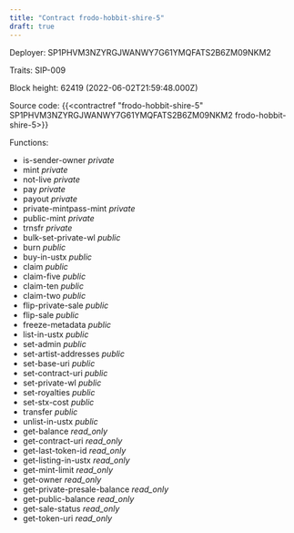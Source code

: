 ```yaml
---
title: "Contract frodo-hobbit-shire-5"
draft: true
---
```

Deployer: SP1PHVM3NZYRGJWANWY7G61YMQFATS2B6ZM09NKM2

Traits:
SIP-009 



Block height: 62419 (2022-06-02T21:59:48.000Z)

Source code: {{<contractref "frodo-hobbit-shire-5" SP1PHVM3NZYRGJWANWY7G61YMQFATS2B6ZM09NKM2 frodo-hobbit-shire-5>}}

Functions:

* is-sender-owner _private_
* mint _private_
* not-live _private_
* pay _private_
* payout _private_
* private-mintpass-mint _private_
* public-mint _private_
* trnsfr _private_
* bulk-set-private-wl _public_
* burn _public_
* buy-in-ustx _public_
* claim _public_
* claim-five _public_
* claim-ten _public_
* claim-two _public_
* flip-private-sale _public_
* flip-sale _public_
* freeze-metadata _public_
* list-in-ustx _public_
* set-admin _public_
* set-artist-addresses _public_
* set-base-uri _public_
* set-contract-uri _public_
* set-private-wl _public_
* set-royalties _public_
* set-stx-cost _public_
* transfer _public_
* unlist-in-ustx _public_
* get-balance _read_only_
* get-contract-uri _read_only_
* get-last-token-id _read_only_
* get-listing-in-ustx _read_only_
* get-mint-limit _read_only_
* get-owner _read_only_
* get-private-presale-balance _read_only_
* get-public-balance _read_only_
* get-sale-status _read_only_
* get-token-uri _read_only_
